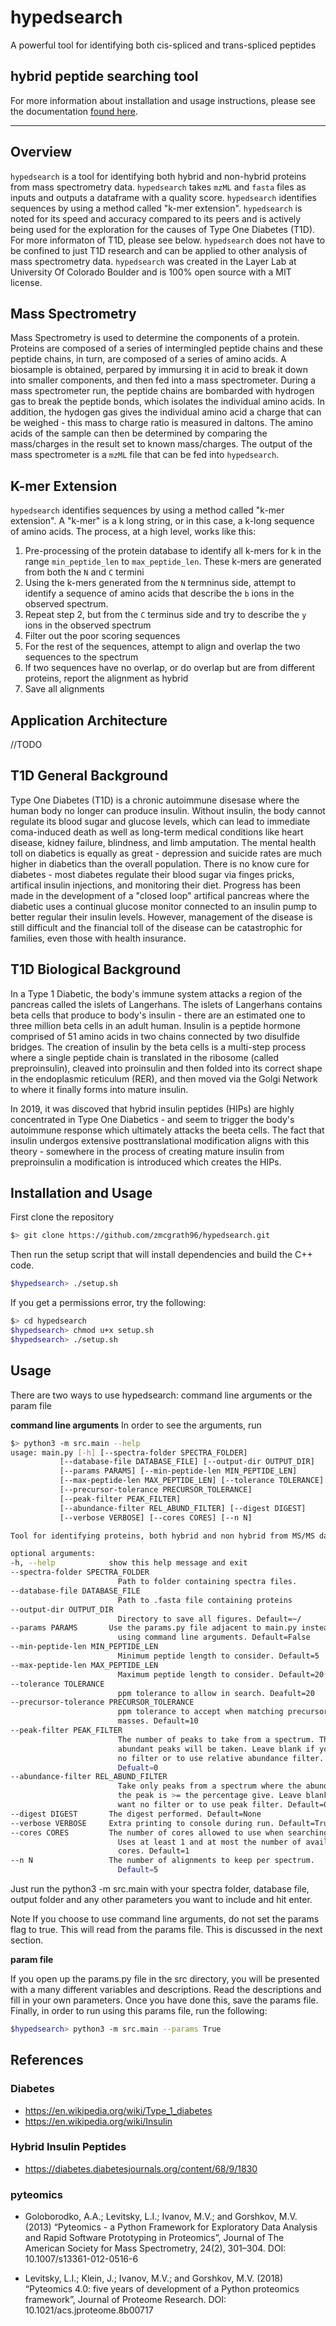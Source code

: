 # hypedsearch
A powerful tool for identifying both cis-spliced and trans-spliced peptides
## **hy**brid **pe**pti**d**e **search**ing tool

For more information about installation and usage instructions, please see the documentation [found here](https://hypedsearch.readthedocs.io/en/latest/). 

---

## Overview
`hypedsearch` is a tool for identifying both hybrid and non-hybrid proteins from mass spectrometry data. `hypedsearch` takes `mzML` and `fasta` files as inputs and outputs a dataframe with a quality score.  `hypedsearch` identifies sequences by using a method called "k-mer extension".  `hypedsearch` is noted for its speed and accuracy compared to its peers and is actively being used for the exploration for the causes of Type One Diabetes (T1D).  For more informaton of T1D, please see below.  `hypedsearch` does not have to be confined to just T1D research and can be applied to other analysis of mass spectrometry data.  `hypedsearch` was created in the Layer Lab at University Of Colorado Boulder and is 100% open source with a MIT license.

## Mass Spectrometry
Mass Spectrometry is used to determine the components of a protein.  Proteins are composed of a series of intermingled peptide chains and these peptide chains, in turn, are composed of a series of amino acids.  A biosample is obtained, perpared by immursing it in acid to break it down into smaller components, and then fed into a mass spectrometer.  During a mass spectrometer run, the peptide chains are bombarded with hydrogen gas to break the peptide bonds, which isolates the individual amino acids.  In addition, the hydogen gas gives the individual amino acid a charge that can be weighed - this mass to charge ratio is measured in daltons. The amino acids of the sample can then be determined by comparing the mass/charges in the result set to known mass/charges.  The output of the mass spectrometer is a `mzML` file that can be fed into `hypedsearch`.  

## K-mer Extension
`hypedsearch` identifies sequences by using a method called "k-mer extension".  A "k-mer" is a k long string, or in this case, a k-long sequence of amino acids. The process, at a high level, works like this:
1. Pre-processing of the protein database to identify all k-mers for k in the range `min_peptide_len` to `max_peptide_len`. These k-mers are generated from both the `N` and `C` termini
2. Using the k-mers generated from the `N` termninus side, attempt to identify a sequence of amino acids that describe the `b` ions in the observed spectrum.
3. Repeat step 2, but from the `C` terminus side and try to describe the `y` ions in the observed spectrum
4. Filter out the poor scoring sequences
5. For the rest of the sequences, attempt to align and overlap the two sequences to the spectrum
6. If two sequences have no overlap, or do overlap but are from different proteins, report the alignment as hybrid
7. Save all alignments

## Application Architecture
//TODO

## T1D General Background
Type One Diabetes (T1D) is a chronic autoimmune disesase where the human body no longer can produce insulin.  Without insulin, the body cannot regulate its blood sugar and glucose levels, which can lead to immediate coma-induced death as well as long-term medical conditions like heart disease, kidney failure, blindness, and limb amputation.  The mental health toll on diabetics is equally as great - depression and suicide rates are much higher in diabetics than the overall population.  There is no know cure for diabetes  - most diabetes regulate their blood sugar via finges pricks, artifical insulin injections, and monitoring their diet.  Progress has been made in the development of a "closed loop" artifical pancreas where the diabetic uses a continual glucose monitor connected to an insulin pump to better regular their insulin levels.  However, management of the disease is still difficult and the financial toll of the disease can be catastrophic for families, even those with health insurance.

## T1D Biological Background
In a Type 1 Diabetic, the body's immune system attacks a region of the pancreas called the islets of Langerhans.  The islets of Langerhans contains beta cells that produce to body's insulin - there are an estimated one to three million beta cells in an adult human.  Insulin is a peptide hormone comprised of 51 amino acids in two chains connected by two disulfide bridges.  The creation of insulin by the beta cells is a multi-step process where a single peptide chain is translated in the ribosome (called preproinsulin), cleaved into proinsulin and then folded into its correct shape in the endoplasmic reticulum (RER), and then moved via the Golgi Network to where it finally forms into mature insulin.

In 2019, it was discoved that hybrid insulin peptides (HIPs) are highly concentrated in Type One Diabetics - and seem to trigger the body's autoimmune response which ultimately attacks the beeta cells.  The fact that insulin undergos extensive posttranslational modification aligns with this theory - somewhere in the process of creating mature insulin from preproinsulin a modification is introduced which creates the HIPs.

## Installation and Usage
First clone the repository
```bash
$> git clone https://github.com/zmcgrath96/hypedsearch.git
```
Then run the setup script that will install dependencies and build the C++ code.
```bash
$hypedsearch> ./setup.sh
```
If you get a permissions error, try the following:
```bash
$> cd hypedsearch
$hypedsearch> chmod u+x setup.sh
$hypedsearch> ./setup.sh
```
## Usage
There are two ways to use hypedsearch: command line arguments or the param file

**command line arguments**
In order to see the arguments, run
```bash
$> python3 -m src.main --help
usage: main.py [-h] [--spectra-folder SPECTRA_FOLDER]
           [--database-file DATABASE_FILE] [--output-dir OUTPUT_DIR]
           [--params PARAMS] [--min-peptide-len MIN_PEPTIDE_LEN]
           [--max-peptide-len MAX_PEPTIDE_LEN] [--tolerance TOLERANCE]
           [--precursor-tolerance PRECURSOR_TOLERANCE]
           [--peak-filter PEAK_FILTER]
           [--abundance-filter REL_ABUND_FILTER] [--digest DIGEST]
           [--verbose VERBOSE] [--cores CORES] [--n N]

Tool for identifying proteins, both hybrid and non hybrid from MS/MS data

optional arguments:
-h, --help            show this help message and exit
--spectra-folder SPECTRA_FOLDER
                        Path to folder containing spectra files.
--database-file DATABASE_FILE
                        Path to .fasta file containing proteins
--output-dir OUTPUT_DIR
                        Directory to save all figures. Default=~/
--params PARAMS       Use the params.py file adjacent to main.py instead of
                        using command line arguments. Default=False
--min-peptide-len MIN_PEPTIDE_LEN
                        Minimum peptide length to consider. Default=5
--max-peptide-len MAX_PEPTIDE_LEN
                        Maximum peptide length to consider. Default=20
--tolerance TOLERANCE
                        ppm tolerance to allow in search. Deafult=20
--precursor-tolerance PRECURSOR_TOLERANCE
                        ppm tolerance to accept when matching precursor
                        masses. Default=10
--peak-filter PEAK_FILTER
                        The number of peaks to take from a spectrum. The most
                        abundant peaks will be taken. Leave blank if you want
                        no filter or to use relative abundance filter.
                        Defualt=0
--abundance-filter REL_ABUND_FILTER
                        Take only peaks from a spectrum where the abundance of
                        the peak is >= the percentage give. Leave blank if you
                        want no filter or to use peak filter. Default=0.0
--digest DIGEST       The digest performed. Default=None
--verbose VERBOSE     Extra printing to console during run. Default=True
--cores CORES         The number of cores allowed to use when searching.
                        Uses at least 1 and at most the number of available
                        cores. Default=1
--n N                 The number of alignments to keep per spectrum.
                        Default=5
```
Just run the python3 -m src.main with your spectra folder, database file, output folder and any other parameters you want to include and hit enter.

Note
If you choose to use command line arguments, do not set the params flag to true. This will read from the params file. This is discussed in the next section.

**param file**

If you open up the params.py file in the src directory, you will be presented with a many different variables and descriptions. Read the descriptions and fill in your own parameters. Once you have done this, save the params file. Finally, in order to run using this params file, run the following:
```bash
$hypedsearch> python3 -m src.main --params True
```
## References

### Diabetes
* https://en.wikipedia.org/wiki/Type_1_diabetes
* https://en.wikipedia.org/wiki/Insulin

### Hybrid Insulin Peptides
* https://diabetes.diabetesjournals.org/content/68/9/1830

### pyteomics
* Goloborodko, A.A.; Levitsky, L.I.; Ivanov, M.V.; and Gorshkov, M.V. (2013) “Pyteomics - a Python Framework for Exploratory Data Analysis and Rapid Software Prototyping in Proteomics”, Journal of The American Society for Mass Spectrometry, 24(2), 301–304. DOI: 10.1007/s13361-012-0516-6

* Levitsky, L.I.; Klein, J.; Ivanov, M.V.; and Gorshkov, M.V. (2018) “Pyteomics 4.0: five years of development of a Python proteomics framework”, Journal of Proteome Research. DOI: 10.1021/acs.jproteome.8b00717
